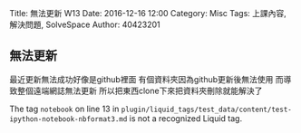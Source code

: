 Title: 無法更新 W13
Date: 2016-12-16 12:00
Category: Misc
Tags: 上課內容, 解決問題, SolveSpace
Author: 40423201

<h2>無法更新</h2>

最近更新無法成功好像是github裡面
有個資料夾因為github更新後無法使用
而導致整個遠端網誌無法更新
所以把東西clone下來把資料夾刪除就能解決了

The tag `notebook` on line 13 in `plugin/liquid_tags/test_data/content/test-ipython-notebook-nbformat3.md` is not a recognized Liquid tag. 
